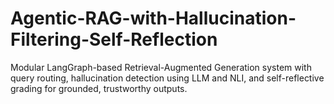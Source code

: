 # Agentic-RAG-with-Hallucination-Filtering-Self-Reflection
Modular LangGraph-based Retrieval-Augmented Generation system with query routing, hallucination detection using LLM and NLI, and self-reflective grading for grounded, trustworthy outputs.
